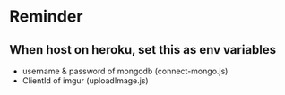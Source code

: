 # Reminder

## When host on heroku, set this as env variables
- username & password of mongodb (connect-mongo.js)
- ClientId of imgur (uploadImage.js)